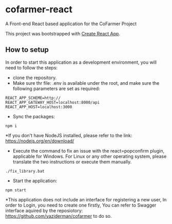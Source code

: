 # cofarmer-react
A Front-end React based application for the CoFarmer Project

This project was bootstrapped with [Create React App](https://github.com/facebook/create-react-app).


## How to setup

In order to start this application as a development environment, you will need to follow the steps:
- clone the repository.
- Make sure thr file: .env is available under the root, and make sure the following parameters are set as required:
```
REACT_APP_SCHEME=http://
REACT_APP_GATEWAY_HOST=localhost:8000/api
REACT_APP_HOST=localhost:3000
```
- Sync the packages: 
```
npm i
```
*If you don't have NodeJS installed, please refer to the link: https://nodejs.org/en/download/

- Execute the command to fix an issue with the react=popconfirm plugin, applicable for Windows. For Linux or any other operating system, please translate the two instructions or execute them manually.
```
./fix_library.bat
```
- Start the application: 
```
npm start
```

*This application does not include an interface for registering a new user, In order to Login, you need to create one firstly, You can refer to Swagger interface aquired by the reposiotory: https://github.com/yaziderman/cofarmer to do so.
